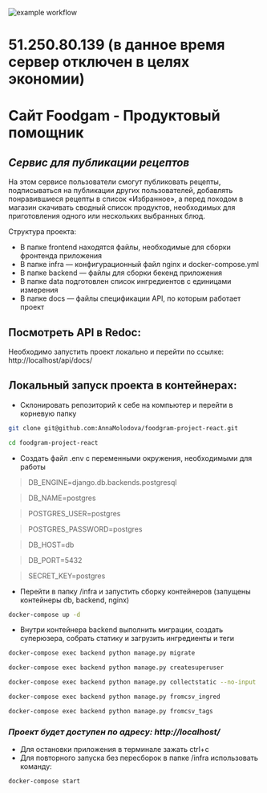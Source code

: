 ![example workflow](https://github.com/AnnaMolodova/foodgram-project-react/actions/workflows/foodgram_workflow.yml/badge.svg)
# 51.250.80.139 (в данное время сервер отключен в целях экономии)
# Сайт Foodgam - Продуктовый помощник

## _Сервис для публикации рецептов_


На этом сервисе пользователи смогут публиковать рецепты, подписываться на публикации других пользователей, добавлять понравившиеся рецепты в список «Избранное», а перед походом в магазин скачивать сводный список продуктов, необходимых для приготовления одного или нескольких выбранных блюд.

Структура проекта:
- В папке frontend находятся файлы, необходимые для сборки фронтенда приложения
- В папке infra — конфигурационный файл nginx и docker-compose.yml
- В папке backend — файлы для сборки бекенд приложения
- В папке data подготовлен список ингредиентов с единицами измерения
- В папке docs — файлы спецификации API, по которым работает проект

## Посмотреть API в Redoc:
Необходимо запустить проект локально и перейти по ссылке: http://localhost/api/docs/

## Локальный запуск проекта в контейнерах:

- Склонировать репозиторий к себе на компьютер и перейти в корневую папку
```sh
git clone git@github.com:AnnaMolodova/foodgram-project-react.git
```
```sh
cd foodgram-project-react
```
- Создать файл .env с переменными окружения, необходимыми для работы

> DB_ENGINE=django.db.backends.postgresql

> DB_NAME=postgres

> POSTGRES_USER=postgres

> POSTGRES_PASSWORD=postgres

> DB_HOST=db

> DB_PORT=5432

> SECRET_KEY=postgres

- Перейти в папку /infra и запустить сборку контейнеров (запущены контейнеры db, backend, nginx)
```sh
docker-compose up -d
```
- Внутри контейнера backend выполнить миграции, создать суперюзера, собрать статику и загрузить ингредиенты и теги
```sh
docker-compose exec backend python manage.py migrate
```
```sh
docker-compose exec backend python manage.py createsuperuser
```
```sh
docker-compose exec backend python manage.py collectstatic --no-input
```
```sh
docker-compose exec backend python manage.py fromcsv_ingred
```
```sh
docker-compose exec backend python manage.py fromcsv_tags
```
### _Проект будет доступен по адресу:  http://localhost/_
- Для остановки приложения в терминале зажать ctrl+с
- Для повторного запуска без пересборок в папке /infra использовать команду:
```sh
docker-compose start
```
